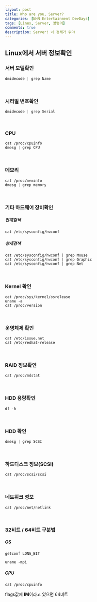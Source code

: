 ```yaml
---
layout: post
title: Who are you, Server?
categories: [NHN Entertainment DevDays]
tags: [Linux, Server, 명령어]
comments: true
description: Server! 너 정체가 뭐야
---
```


## Linux에서 서버 정보확인 ##

### 서버 모델확인 ###

```
dmidecode | grep Name
```

<br>

### 시리얼 번호확인 ###

```
dmidecode | grep Serial
```

<br>

### CPU ###

```
cat /proc/cpuinfo
dmesg | grep CPU
```

<br>

### 메모리 ###

```
cat /proc/meminfo
dmesg | grep memory
```

<br>

### 기타 하드웨어 장비확인 ###

##### 전체검색 #####

```
cat /etc/sysconfig/hwconf
```

##### 상세검색 #####

```
cat /etc/sysconfig/hwconf | grep Mouse
cat /etc/sysconfig/hwconf | grep Graphic
cat /etc/sysconfig/hwconf | grep Net
```

<br>

### Kernel 확인 ###

```
cat /proc/sys/kernel/osrelease
uname -a
cat /proc/version
```

<br>

### 운영체제 확인 ###

```
cat /etc/issue.net
cat /etc/redhat-release
```

<br>

### RAID 정보확인 ###

```
cat /proc/mdstat
```

<br>

### HDD 용량확인 ###

```
df -h
```

<br>

### HDD 확인 ###

```
dmesg | grep SCSI
```

<br>

### 하드디스크 정보(SCSI) ###

```
cat /proc/scsi/scsi
```

<br>

### 네트워크 정보 ###

```
cat /proc/net/netlink
```

<br>

### 32비트 / 64비트 구분법 ###

##### OS #####

```
getconf LONG_BIT
```
```
uname -mpi
```

##### CPU #####

```
cat /proc/cpuinfo
```

flags값에 **IM**이라고 있으면 64비트